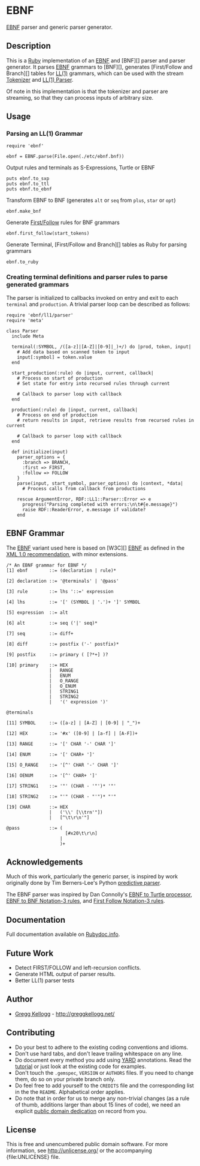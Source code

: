 # EBNF

[EBNF][] parser and generic parser generator.

## Description
This is a [Ruby][] implementation of an [EBNF][] and [BNF][] parser and parser generator.
It parses [EBNF][] grammars to [BNF][], generates [First/Follow and Branch][] tables for
[LL(1)][] grammars, which can be used with the stream [Tokenizer][] and [LL(1) Parser][].

Of note in this implementation is that the tokenizer and parser are streaming, so that they can
process inputs of arbitrary size.

## Usage
### Parsing an LL(1) Grammar

    require 'ebnf'

    ebnf = EBNF.parse(File.open(./etc/ebnf.bnf))

Output rules and terminals as S-Expressions, Turtle or EBNF

    puts ebnf.to_sxp
    puts ebnf.to_ttl
    puts ebnf.to_ebnf

Transform EBNF to BNF (generates `alt` or `seq` from `plus`, `star` or `opt`)

    ebnf.make_bnf

Generate [First/Follow][] rules for BNF grammars

    ebnf.first_follow(start_tokens)

Generate Terminal, [First/Follow and Branch][] tables as Ruby for parsing grammars

    ebnf.to_ruby

### Creating terminal definitions and parser rules to parse generated grammars

The parser is initialized to callbacks invoked on entry and exit
to each `terminal` and `production`. A trivial parser loop can be described as follows:

    require 'ebnf/ll1/parser'
    require 'meta'

    class Parser
      include Meta

      terminal(:SYMBOL, /([a-z]|[A-Z]|[0-9]|_)+/) do |prod, token, input|
        # Add data based on scanned token to input
        input[:symbol] = token.value
      end

      start_production(:rule) do |input, current, callback|
        # Process on start of production
        # Set state for entry into recursed rules through current

        # Callback to parser loop with callback
      end

      production(:rule) do |input, current, callback|
        # Process on end of production
        # return results in input, retrieve results from recursed rules in current

        # Callback to parser loop with callback
      end

      def initialize(input)
        parser_options = {
          :branch => BRANCH,
          :first => FIRST,
          :follow => FOLLOW
        }
        parse(input, start_symbol, parser_options) do |context, *data|
          # Process calls from callback from productions

        rescue ArgumentError, RDF::LL1::Parser::Error => e
          progress("Parsing completed with errors:\n\t#{e.message}")
          raise RDF::ReaderError, e.message if validate?
        end

## EBNF Grammar
The [EBNF][] variant used here is based on [W3C][] [EBNF][] as defined in the
[XML 1.0 recommendation](http://www.w3.org/TR/REC-xml/), with minor extensions.

    /* An EBNF grammar for EBNF */
    [1] ebnf        ::= (declaration | rule)*

    [2] declaration ::= '@terminals' | '@pass'

    [3] rule        ::= lhs '::=' expression

    [4] lhs         ::= '[' (SYMBOL | '.')+ ']' SYMBOL

    [5] expression  ::= alt

    [6] alt         ::= seq ('|' seq)*

    [7] seq         ::= diff+

    [8] diff        ::= postfix ('-' postfix)*

    [9] postfix     ::= primary ( [?*+] )?

    [10] primary    ::= HEX
                    |   RANGE
                    |   ENUM 
                    |   O_RANGE
                    |   O_ENUM
                    |   STRING1
                    |   STRING2
                    |   '(' expression ')'

    @terminals

    [11] SYMBOL     ::= ([a-z] | [A-Z] | [0-9] | "_")+

    [12] HEX        ::= '#x' ([0-9] | [a-f] | [A-F])+

    [13] RANGE      ::= '[' CHAR '-' CHAR ']'

    [14] ENUM       ::= '[' CHAR+ ']'

    [15] O_RANGE    ::= '[^' CHAR '-' CHAR ']'

    [16] OENUM      ::= '[^' CHAR+ ']'

    [17] STRING1    ::= '"' (CHAR - '"')* '"'

    [18] STRING2    ::= "'" (CHAR - "'")* "'"

    [19] CHAR       ::= HEX
                    |   ('\\' [\\trn'"])
                    |   [^\t\r\n'"]

    @pass           ::= (
                          [#x20\t\r\n]
                        |  
                        )+

##  Acknowledgements
Much of this work, particularly the generic parser, is inspired by work originally done by
Tim Berners-Lee's Python [predictive parser](http://www.w3.org/2000/10/swap/grammar/predictiveParser.py).

The EBNF parser was inspired by Dan Connolly's
[EBNF to Turtle processor](http://www.w3.org/2000/10/swap/grammar/ebnf2turtle.py),
[EBNF to BNF Notation-3 rules](http://www.w3.org/2000/10/swap/grammar/ebnf2bnf.n3),
and [First Follow Notation-3 rules](http://www.w3.org/2000/10/swap/grammar/first_follow.n3). 


## Documentation
Full documentation available on [Rubydoc.info][EBNF doc].

## Future Work
* Detect FIRST/FOLLOW and left-recursion conflicts.
* Generate HTML output of parser results.
* Better LL(1) parser tests

## Author
* [Gregg Kellogg](http://github.com/gkellogg) - <http://greggkellogg.net/>

## Contributing
* Do your best to adhere to the existing coding conventions and idioms.
* Don't use hard tabs, and don't leave trailing whitespace on any line.
* Do document every method you add using [YARD][] annotations. Read the
  [tutorial][YARD-GS] or just look at the existing code for examples.
* Don't touch the `.gemspec`, `VERSION` or `AUTHORS` files. If you need to
  change them, do so on your private branch only.
* Do feel free to add yourself to the `CREDITS` file and the corresponding
  list in the the `README`. Alphabetical order applies.
* Do note that in order for us to merge any non-trivial changes (as a rule
  of thumb, additions larger than about 15 lines of code), we need an
  explicit [public domain dedication][PDD] on record from you.

## License
This is free and unencumbered public domain software. For more information,
see <http://unlicense.org/> or the accompanying {file:UNLICENSE} file.

[Ruby]:         http://ruby-lang.org/
[YARD]:         http://yardoc.org/
[YARD-GS]:      http://rubydoc.info/docs/yard/file/docs/GettingStarted.md
[PDD]:          http://lists.w3.org/Archives/Public/public-rdf-ruby/2010May/0013.html
[EBNF]:         http://www.w3.org/TR/REC-xml/#sec-notation
[EBNF doc]:     http://rubydoc.info/github/gkellogg/ebnf/master/frames
[First/Follow]: http://en.wikipedia.org/wiki/LL_parser#Constructing_an_LL.281.29_parsing_table
[LL(1)]:        http://www.csd.uwo.ca/~moreno//CS447/Lectures/Syntax.html/node14.html
[LL(1) Parser]: http://en.wikipedia.org/wiki/LL_parser
[Tokenizer]:    http://en.wikipedia.org/wiki/Lexical_analysis#Tokenizer